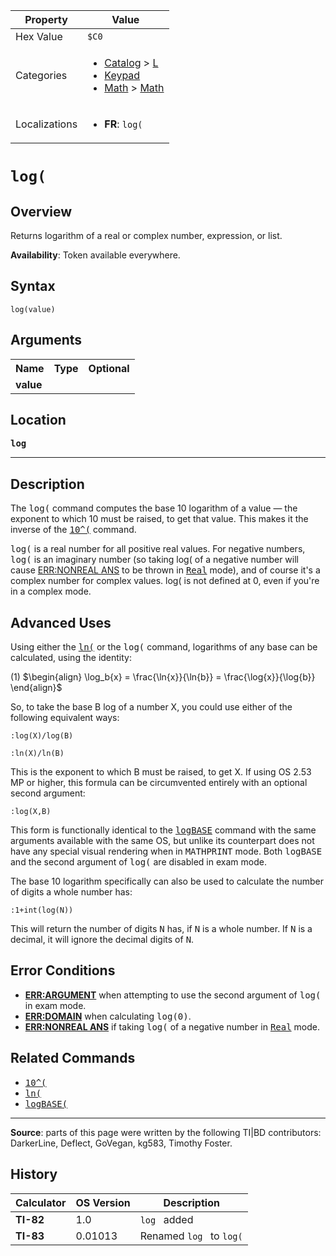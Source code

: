 | Property      | Value |
|---------------|-------|
| Hex Value     | `$C0`|
| Categories    | <ul><li>[Catalog](<../categories/Catalog.md>) > [L](<../categories/Catalog.md#L>)</li><li>[Keypad](<../categories/Keypad.md>)</li><li>[Math](<../categories/Math.md>) > [Math](<../categories/Math.md#Math>)</li></ul> |
| Localizations | <ul><li><b>FR</b>: `log(`</li></ul> |

# `log(`

## Overview
Returns logarithm of a real or complex number, expression, or list.


<b>Availability</b>: Token available everywhere.

## Syntax
`log(value)`

## Arguments
<table>
<tr><th>Name</th><th>Type</th><th>Optional</th></tr>

<tr><td><b>value</b></td><td></td><td></td></tr>

</table>

## Location
<tt><kbd><b>log</b></kbd></tt>
<hr>

## Description

The <tt>log(</tt> command computes the base 10 logarithm of a value — the exponent to which 10 must be raised, to get that value. This makes it the inverse of the <tt><a href="10^(.md">10^(</a></tt> command.

<tt>log(</tt> is a real number for all positive real values. For negative numbers, <tt>log(</tt> is an imaginary number (so taking log( of a negative number will cause [ERR:NONREAL ANS](errors#nonrealans) to be thrown in <tt><a href="Real.md">Real</a></tt> mode), and of course it's a complex number for complex values. log( is not defined at 0, even if you're in a complex mode.

## Advanced Uses

Using either the <tt><a href="ln(.md">ln(</a></tt> or the <tt>log(</tt> command, logarithms of any base can be calculated, using the identity:

(1) $`\begin{align} \log_b{x} = \frac{\ln{x}}{\ln{b}} = \frac{\log{x}}{\log{b}} \end{align}`$ 

So, to take the base B log of a number X, you could use either of the following equivalent ways:

```ti-basic
:log(X)/log(B)
```

```ti-basic
:ln(X)/ln(B)
```

This is the exponent to which B must be raised, to get X. If using OS 2.53 MP or higher, this formula can be circumvented entirely with an optional second argument:

```ti-basic
:log(X,B)
```

This form is functionally identical to the <tt><a href="logBASE.md">logBASE</a></tt> command with the same arguments available with the same OS, but unlike its counterpart does not have any special visual rendering when in <tt>MATHPRINT</tt> mode. Both <tt>logBASE</tt> and the second argument of <tt>log(</tt> are disabled in exam mode.

The base 10 logarithm specifically can also be used to calculate the number of digits a whole number has:

```ti-basic
:1+int(log(N))
```

This will return the number of digits <tt>N</tt> has, if <tt>N</tt> is a whole number. If <tt>N</tt> is a decimal, it will ignore the decimal digits of <tt>N</tt>.

## Error Conditions

*   **[ERR:ARGUMENT](errors#argument)** when attempting to use the second argument of <tt>log(</tt> in exam mode.
*   **[ERR:DOMAIN](errors#domain)** when calculating <tt>log(0)</tt>.
*   **[ERR:NONREAL ANS](errors#nonrealans)** if taking <tt>log(</tt> of a negative number in <tt><a href="Real.md">Real</a></tt> mode.

## Related Commands

*   <tt><a href="10^(.md">10^(</a></tt>
*   <tt><a href="ln(.md">ln(</a></tt>
*   <tt><a href="logBASE(.md">logBASE(</a></tt>

* * *

**Source**: parts of this page were written by the following TI|BD contributors: DarkerLine, Deflect, GoVegan, kg583, Timothy Foster.

## History
| Calculator | OS Version | Description |
|------------|------------|-------------|
| <b>TI-82</b> | 1.0 | `log ` added |
| <b>TI-83</b> | 0.01013 | Renamed `log ` to `log(`


